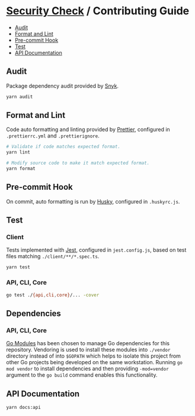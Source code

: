 # [Security Check](./README.md) / Contributing Guide

-   [Audit](#audit)
-   [Format and Lint](#format-and-lint)
-   [Pre-commit Hook](#pre-commit-hook)
-   [Test](#test)
-   [API Documentation](#api-documentation)

## Audit

Package dependency audit provided by [Snyk](https://snyk.io).

```bash
yarn audit
```

## Format and Lint

Code auto formatting and linting provided by [Prettier](https://prettier.io/), configured in `.prettierrc.yml` and `.prettierignore`.

```bash
# Validate if code matches expected format.
yarn lint

# Modify source code to make it match expected format.
yarn format
```

## Pre-commit Hook

On commit, auto formatting is run by [Husky](https://github.com/typicode/husky), configured in `.huskyrc.js`.

## Test

### Client

Tests implemented with [Jest](https://jestjs.io), configured in `jest.config.js`, based on test files matching `./client/**/*.spec.ts`.

```bash
yarn test
```

### API, CLI, Core

```bash
go test ./{api,cli,core}/... -cover
```

## Dependencies

### API, CLI, Core

[Go Modules](https://github.com/golang/go/wiki/Modules) has been chosen to manage Go dependencies for this repository. Vendoring is used to install these modules into `./vendor` directory instead of into `$GOPATH` which helps to isolate this project from other Go projects being developed on the same workstation. Running `go mod vendor` to install dependencies and then providing `-mod=vendor` argument to the `go build` command enables this functionality.

## API Documentation

```bash
yarn docs:api
```
